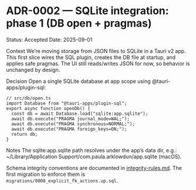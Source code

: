 # ADR-0002 — SQLite integration: phase 1 (DB open + pragmas)

Status: Accepted
Date: 2025-09-01

Context
We’re moving storage from JSON files to SQLite in a Tauri v2 app. This first slice wires the SQL plugin, creates the DB file at startup, and applies safe pragmas. The UI still reads/writes JSON for now, so behavior is unchanged by design.

Decision
Open a single SQLite database at app scope using @tauri-apps/plugin-sql:

    // src/db/open.ts
    import Database from "@tauri-apps/plugin-sql";
    export async function openDb() {
      const db = await Database.load("sqlite:app.sqlite");
      await db.execute("PRAGMA journal_mode=WAL;");
      await db.execute("PRAGMA synchronous=NORMAL;");
      await db.execute("PRAGMA foreign_keys=ON;");
      return db;
    }

Notes
The sqlite:app.sqlite path resolves under the app’s data dir, e.g.:
~/Library/Application Support/com.paula.arklowdun/app.sqlite (macOS).

Schema integrity conventions are documented in [integrity-rules.md](integrity-rules.md).
The first migration to enforce them is
`migrations/0008_explicit_fk_actions.up.sql`.

